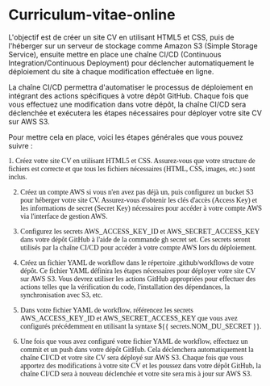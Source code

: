 # Curriculum-vitae-online

L'objectif est de créer un site CV en utilisant HTML5 et CSS, puis de l'héberger sur un serveur de stockage comme Amazon S3 (Simple Storage Service), 
ensuite mettre en place une chaîne CI/CD (Continuous Integration/Continuous Deployment) pour déclencher automatiquement le déploiement du site à chaque modification effectuée en ligne.

La chaîne CI/CD permettra d'automatiser le processus de déploiement en intégrant des actions spécifiques à votre dépôt GitHub. Chaque fois que vous effectuez une modification dans votre dépôt, 
la chaîne CI/CD sera déclenchée et exécutera les étapes nécessaires pour déployer votre site CV sur AWS S3.

Pour mettre cela en place, voici les étapes générales que vous pouvez suivre :

<span style="font-family: 'Times New Roman', Times, serif;">
1. Créez votre site CV en utilisant HTML5 et CSS. Assurez-vous que votre structure de fichiers est correcte et que tous les fichiers nécessaires (HTML, CSS, images, etc.) sont inclus.

2. Créez un compte AWS si vous n'en avez pas déjà un, puis configurez un bucket S3 pour héberger votre site CV. 
   Assurez-vous d'obtenir les clés d'accès (Access Key) et les informations de secret (Secret Key) nécessaires pour accéder à votre compte AWS via l'interface de gestion AWS.

3. Configurez les secrets AWS_ACCESS_KEY_ID et AWS_SECRET_ACCESS_KEY dans votre dépôt GitHub à l'aide de la commande gh secret set. 
   Ces secrets seront utilisés par la chaîne CI/CD pour accéder à votre compte AWS lors du déploiement.

4. Créez un fichier YAML de workflow dans le répertoire .github/workflows de votre dépôt. 
   Ce fichier YAML définira les étapes nécessaires pour déployer votre site CV sur AWS S3. Vous devrez utiliser les actions GitHub appropriées pour effectuer des actions telles que la vérification du code, l'installation des dépendances, la synchronisation avec S3, etc.

5. Dans votre fichier YAML de workflow, référencez les secrets AWS_ACCESS_KEY_ID et AWS_SECRET_ACCESS_KEY que vous avez configurés précédemment en utilisant la syntaxe ${{ secrets.NOM_DU_SECRET }}.

6. Une fois que vous avez configuré votre fichier YAML de workflow, effectuez un commit et un push dans votre dépôt GitHub. 
   Cela déclenchera automatiquement la chaîne CI/CD et votre site CV sera déployé sur AWS S3. 
   Chaque fois que vous apportez des modifications à votre site CV et les poussez dans votre dépôt GitHub, la chaîne CI/CD sera à nouveau déclenchée et votre site sera mis à jour sur AWS S3.
</span>
